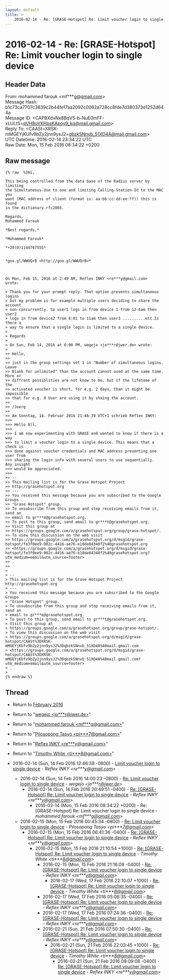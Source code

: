 ```yaml
---
layout: default
title: >
    2016-02-14 - Re: [GRASE-Hotspot] Re: Limit voucher login to single device
---
```


# 2016-02-14 - Re: [GRASE-Hotspot] Re: Limit voucher login to single device

## Header Data

From: mohammed farouk \<mf***g@gmail.com\><br>
Message Hash: b1c73ca7707c3839c2b44fe17aa2092c0062a728cc8fde7d380373d1252d644a<br>
Message ID: \<CAPBXdvNx8BqV5-b-NuE0mFF-xLULtS=qVH8oVXHpsKApoy9_kg@mail.gmail.com\><br>
Reply To: \<CAASt=XRSK-mMGEYjKUfv9bZy2jnn9ysJ2=qbzkSNnvb_51XD4A@mail.gmail.com\><br>
UTC Datetime: 2016-02-14 23:34:22 UTC<br>
Raw Date: Mon, 15 Feb 2016 08:34:22 +0200<br>

## Raw message

```
{% raw  %}Hi,

This being controlled from the data base of the Radius server by limiting
the Simultaneous-Use to one and limiting Calling-Station-Id to the MAC you
want (MAC address of client (format is: aa:bb:cc:dd:ee:ff)) this is found
in the dictionary.rfc2865.

Regards,
Mohammed Farouk

*Best regards,*

*Mohammed Farouk*

*+20(0)1144767555*


*goo.gl/WWUQrB <http://goo.gl/WWUQrB>*



On Mon, Feb 15, 2016 at 2:49 AM, Reflex INKY <re***y@gmail.com>
wrote:

> Thank you for your prompt reply. That option prevents simultaneous logins
> but my problem is for example multiple users deciding to share the account
> non-concurrently. So user1 logs in from device 1 from 12-6am then user2
> logs in from device2 from 6:01 to 11am then user3 ..........etc.Is there a
> way to ensure that a single login is limited to a single device.
>
> Regards
>
> On Sun, Feb 14, 2016 at 6:00 PM, wegejo <jo***r@jwer.de> wrote:
>
>> Hello,
>>
>> just in the group settings set 1 in "Number of simultaneous logins. Leave
>> Blank for unlimited" than the account cannot used at the same time. More or
>> diffrent possiblities are not know to me, but if the lifetome of the
>> activated voucher is short, for e.g. 2 days, than it might be impossible
>> that for e.g. 0 User are using it by shaing the account.
>>
>> /Joerg
>>
>> Am Sonntag, 14. Februar 2016 21:46:39 UTC+1 schrieb Reflex INKY:
>>>
>>> Hello All,
>>>
>>> I am now experimenting with GRASE and wanted to know if there is a way
>>> to limit a voucher login to a single device. This means that a check is
>>> done against voucher credentials and MAC address preventing one user from
>>> sharing the login info with several users to use sequentially.  Any insight
>>> would be appreciated.
>>>
>> --
>> This mailing list is for the Grase Hotspot Project
>> http://grasehotspot.org
>> ---
>> You received this message because you are subscribed to the Google Groups
>> "Grase Hotspot" group.
>> To unsubscribe from this group and stop receiving emails from it, send an
>> email to gr***e@grasehotspot.org.
>> To post to this group, send email to gr***t@grasehotspot.org.
>> Visit this group at
>> https://groups.google.com/a/grasehotspot.org/group/grase-hotspot/.
>> To view this discussion on the web visit
>> https://groups.google.com/a/grasehotspot.org/d/msgid/grase-hotspot/fe3f0ee9-002c-4416-ae76-e18de84348f2%40grasehotspot.org
>> <https://groups.google.com/a/grasehotspot.org/d/msgid/grase-hotspot/fe3f0ee9-002c-4416-ae76-e18de84348f2%40grasehotspot.org?utm_medium=email&utm_source=footer>
>> .
>>
>
> --
> This mailing list is for the Grase Hotspot Project http://grasehotspot.org
> ---
> You received this message because you are subscribed to the Google Groups
> "Grase Hotspot" group.
> To unsubscribe from this group and stop receiving emails from it, send an
> email to gr***e@grasehotspot.org.
> To post to this group, send email to gr***t@grasehotspot.org.
> Visit this group at
> https://groups.google.com/a/grasehotspot.org/group/grase-hotspot/.
> To view this discussion on the web visit
> https://groups.google.com/a/grasehotspot.org/d/msgid/grase-hotspot/CAASt%3DXRSK-mMGEYjKUfv9bZy2jnn9ysJ2%3DqbzkSNnvb_51XD4A%40mail.gmail.com
> <https://groups.google.com/a/grasehotspot.org/d/msgid/grase-hotspot/CAASt%3DXRSK-mMGEYjKUfv9bZy2jnn9ysJ2%3DqbzkSNnvb_51XD4A%40mail.gmail.com?utm_medium=email&utm_source=footer>
> .
>
{% endraw %}
```

## Thread

+ Return to [February 2016](/archive/2016/02)

+ Return to "[wegejo <jo***r<span>@</span>jwer.de>](/authors/jo___r_at_jwer_de)"
+ Return to "[mohammed farouk <mf***g<span>@</span>gmail.com>](/authors/mf___g_at_gmail_com)"
+ Return to "[Pilosopong Tasyo <pi***7<span>@</span>gmail.com>](/authors/pi___7_at_gmail_com)"
+ Return to "[Reflex INKY <re***y<span>@</span>gmail.com>](/authors/re___y_at_gmail_com)"
+ Return to "[Timothy White <ti***8<span>@</span>gmail.com>](/authors/ti___8_at_gmail_com)"

+ 2016-02-14 (Sun, 14 Feb 2016 12:46:38 -0800) - [Limit voucher login to single device](/archive/2016/02/1ef65ae540f4509233e5c4916da20d4f2fc8e86cbd2baf502b015bed4a474498) - _Reflex INKY \<re***y@gmail.com\>_
  + 2016-02-14 (Sun, 14 Feb 2016 14:00:23 -0800) - [Re: Limit voucher login to single device](/archive/2016/02/eb142ae275c0cb39a65cd406fd594bd81ac2ae275df3a14cd80f97061c0164b9) - _wegejo \<jo***r@jwer.de\>_
    + 2016-02-14 (Sun, 14 Feb 2016 20:49:51 -0400) - [Re: [GRASE-Hotspot] Re: Limit voucher login to single device](/archive/2016/02/af4cd9587897ad5102dbcc56949ceb967cbbba08ac9ac60db293fd8297da9906) - _Reflex INKY \<re***y@gmail.com\>_
      + 2016-02-14 (Mon, 15 Feb 2016 08:34:22 +0200) - Re: [GRASE-Hotspot] Re: Limit voucher login to single device - _mohammed farouk \<mf***g@gmail.com\>_
  + 2016-02-15 (Mon, 15 Feb 2016 00:45:34 -0800) - [Re: Limit voucher login to single device](/archive/2016/02/4626df342fca79b5adba3a7486e9d6ae391dd5813d9acca551f59cf9ae42909b) - _Pilosopong Tasyo \<pi***7@gmail.com\>_
    + 2016-02-15 (Mon, 15 Feb 2016 06:41:36 -0400) - [Re: [GRASE-Hotspot] Re: Limit voucher login to single device](/archive/2016/02/5eaeba57a2ff7822d850daee38d002366062943f863aea262c608d70401ff980) - _Reflex INKY \<re***y@gmail.com\>_
      + 2016-02-15 (Mon, 15 Feb 2016 21:10:54 +1000) - [Re: [GRASE-Hotspot] Re: Limit voucher login to single device](/archive/2016/02/6a7acfb1150b8c7f82119c803e64b4f173d1353a1bc293bf8ea50ed253672927) - _Timothy White \<ti***8@gmail.com\>_
        + 2016-02-15 (Mon, 15 Feb 2016 21:16:09 -0400) - [Re: [GRASE-Hotspot] Re: Limit voucher login to single device](/archive/2016/02/4187c4fb67fdf199800e8e52965195eb0d6116c18e8b81a4097596616b078158) - _Reflex INKY \<re***y@gmail.com\>_
          + 2016-02-17 (Wed, 17 Feb 2016 22:10:07 +1000) - [Re: [GRASE-Hotspot] Re: Limit voucher login to single device](/archive/2016/02/cf8f72aa84c3ce4e4359e61922fc38065edf86935ea6e0c68a4d6061c262114b) - _Timothy White \<ti***8@gmail.com\>_
        + 2016-02-17 (Wed, 17 Feb 2016 05:06:35 -0400) - [Re: [GRASE-Hotspot] Re: Limit voucher login to single device](/archive/2016/02/a0b2b804da3fb474dd7e47477deef6e0134011307fe749e4b1ee0d9c60a05d95) - _Reflex INKY \<re***y@gmail.com\>_
        + 2016-02-17 (Wed, 17 Feb 2016 07:24:36 -0400) - [Re: [GRASE-Hotspot] Re: Limit voucher login to single device](/archive/2016/02/43662b731f8194812717029d9e7190ba3a8e53137429464eb318662c632f9a01) - _Reflex INKY \<re***y@gmail.com\>_
        + 2016-02-21 (Sun, 21 Feb 2016 07:50:30 -0400) - [Re: [GRASE-Hotspot] Re: Limit voucher login to single device](/archive/2016/02/4f860bd368af92ae461c97e64d9fb8b2e63284bd22ea82e2fedbd53825ae379b) - _Reflex INKY \<re***y@gmail.com\>_
          + 2016-02-21 (Sun, 21 Feb 2016 22:03:45 +1000) - [Re: [GRASE-Hotspot] Re: Limit voucher login to single device](/archive/2016/02/5a0912fe6b9ad95fe4ac5f88fcfe8cb047cd4f6a55a7633c442324eec9f0d8d6) - _Timothy White \<ti***8@gmail.com\>_
            + 2016-02-21 (Sun, 21 Feb 2016 08:09:08 -0400) - [Re: [GRASE-Hotspot] Re: Limit voucher login to single device](/archive/2016/02/15744eda6e2da3bf3f20e01789b0a4c740dd92ee002a4584ce7a00b5f5bfecee) - _Reflex INKY \<re***y@gmail.com\>_

